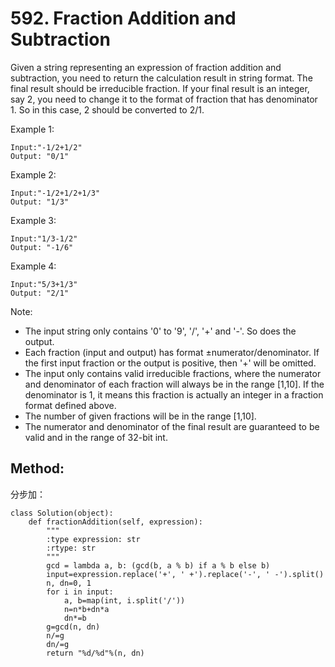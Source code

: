 # 592. Fraction Addition and Subtraction

Given a string representing an expression of fraction addition and subtraction, you need to return the calculation result in string format. The final result should be irreducible fraction. If your final result is an integer, say 2, you need to change it to the format of fraction that has denominator 1. So in this case, 2 should be converted to 2/1.

Example 1:

    Input:"-1/2+1/2"
    Output: "0/1"

Example 2:

    Input:"-1/2+1/2+1/3"
    Output: "1/3"

Example 3:

    Input:"1/3-1/2"
    Output: "-1/6"

Example 4:

    Input:"5/3+1/3"
    Output: "2/1"

Note:
- The input string only contains '0' to '9', '/', '+' and '-'. So does the output.
- Each fraction (input and output) has format ±numerator/denominator. If the first input fraction or the output is positive, then '+' will be omitted.
- The input only contains valid irreducible fractions, where the numerator and denominator of each fraction will always be in the range [1,10]. If the denominator is 1, it means this fraction is actually an integer in a fraction format defined above.
- The number of given fractions will be in the range [1,10].
- The numerator and denominator of the final result are guaranteed to be valid and in the range of 32-bit int.

## Method:

分步加：

    class Solution(object):
        def fractionAddition(self, expression):
            """
            :type expression: str
            :rtype: str
            """
            gcd = lambda a, b: (gcd(b, a % b) if a % b else b)
            input=expression.replace('+', ' +').replace('-', ' -').split()
            n, dn=0, 1
            for i in input:
                a, b=map(int, i.split('/'))
                n=n*b+dn*a
                dn*=b
            g=gcd(n, dn)
            n/=g
            dn/=g
            return "%d/%d"%(n, dn)
